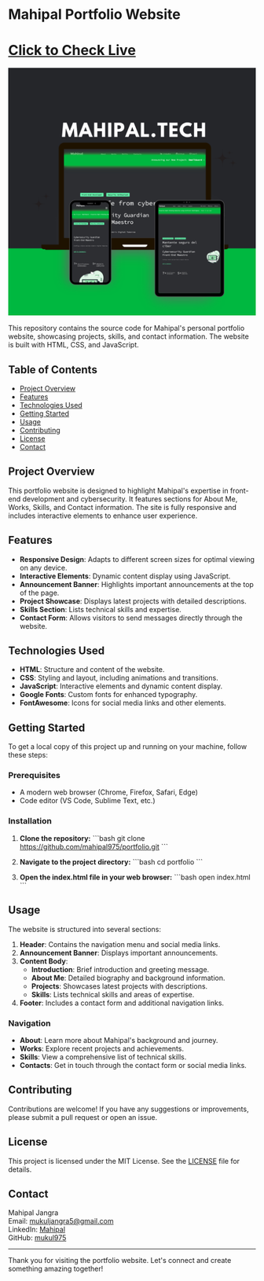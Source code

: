
# Mahipal Portfolio Website

<h1><a href="https://mahipal.tech/"> Click to Check Live</a></h1>
<img src="assets/Mockup.png"><br>

This repository contains the source code for Mahipal's personal portfolio website, showcasing projects, skills, and contact information. The website is built with HTML, CSS, and JavaScript.

## Table of Contents

- [Project Overview](#project-overview)
- [Features](#features)
- [Technologies Used](#technologies-used)
- [Getting Started](#getting-started)
- [Usage](#usage)
- [Contributing](#contributing)
- [License](#license)
- [Contact](#contact)

## Project Overview

This portfolio website is designed to highlight Mahipal's expertise in front-end development and cybersecurity. It features sections for About Me, Works, Skills, and Contact information. The site is fully responsive and includes interactive elements to enhance user experience.

## Features

- **Responsive Design**: Adapts to different screen sizes for optimal viewing on any device.
- **Interactive Elements**: Dynamic content display using JavaScript.
- **Announcement Banner**: Highlights important announcements at the top of the page.
- **Project Showcase**: Displays latest projects with detailed descriptions.
- **Skills Section**: Lists technical skills and expertise.
- **Contact Form**: Allows visitors to send messages directly through the website.

## Technologies Used

- **HTML**: Structure and content of the website.
- **CSS**: Styling and layout, including animations and transitions.
- **JavaScript**: Interactive elements and dynamic content display.
- **Google Fonts**: Custom fonts for enhanced typography.
- **FontAwesome**: Icons for social media links and other elements.

## Getting Started

To get a local copy of this project up and running on your machine, follow these steps:

### Prerequisites

- A modern web browser (Chrome, Firefox, Safari, Edge)
- Code editor (VS Code, Sublime Text, etc.)

### Installation

1. **Clone the repository:**
   \`\`\`bash
   git clone https://github.com/mahipal975/portfolio.git
   \`\`\`

2. **Navigate to the project directory:**
   \`\`\`bash
   cd portfolio
   \`\`\`

3. **Open the index.html file in your web browser:**
   \`\`\`bash
   open index.html
   \`\`\`

## Usage

The website is structured into several sections:

1. **Header**: Contains the navigation menu and social media links.
2. **Announcement Banner**: Displays important announcements.
3. **Content Body**: 
   - **Introduction**: Brief introduction and greeting message.
   - **About Me**: Detailed biography and background information.
   - **Projects**: Showcases latest projects with descriptions.
   - **Skills**: Lists technical skills and areas of expertise.
4. **Footer**: Includes a contact form and additional navigation links.

### Navigation

- **About**: Learn more about Mahipal's background and journey.
- **Works**: Explore recent projects and achievements.
- **Skills**: View a comprehensive list of technical skills.
- **Contacts**: Get in touch through the contact form or social media links.

## Contributing

Contributions are welcome! If you have any suggestions or improvements, please submit a pull request or open an issue.

## License

This project is licensed under the MIT License. See the [LICENSE](LICENSE) file for details.

## Contact

Mahipal Jangra  
Email: [mukuljangra5@gmail.com](mailto:mukuljangra5@gmail.com)  
LinkedIn: [Mahipal](https://www.linkedin.com/in/mahipal975/)  
GitHub: [mukul975](https://github.com/mukul975)  

---

Thank you for visiting the portfolio website. Let's connect and create something amazing together!
